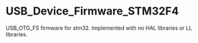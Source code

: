 # USB_Device_Firmware_STM32F4
USB_OTG_FS firmware for stm32. Implemented with no HAL libraries or LL libraries.
